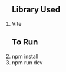 <ol>
<h2>Library Used</h2>
<li>Vite</li>



<h2>To Run </h2>
<li>npm install </li>
<li>npm run dev</li>
</ol>

